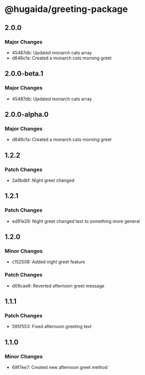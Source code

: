 # @hugaida/greeting-package

## 2.0.0

### Major Changes

- 45487db: Updated monarch cats array
- d646cfa: Created a monarch cats morning greet

## 2.0.0-beta.1

### Major Changes

- 45487db: Updated monarch cats array

## 2.0.0-alpha.0

### Major Changes

- d646cfa: Created a monarch cats morning greet

## 1.2.2

### Patch Changes

- 2a9bdbf: Night greet changed

## 1.2.1

### Patch Changes

- ed91e29: Night greet changed text to something more general

## 1.2.0

### Minor Changes

- c152508: Added night greet feature

### Patch Changes

- d09cae6: Reverted afternoon greet message

## 1.1.1

### Patch Changes

- 595f553: Fixed afternoon greeting text

## 1.1.0

### Minor Changes

- 69f7ee7: Created new afternoon greet method
